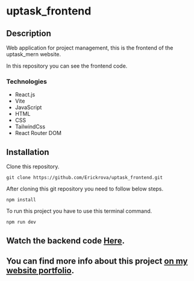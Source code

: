 # uptask_frontend

## Description

Web application for project management, this is the frontend of the uptask_mern website.

In this repository you can see the frontend code.

### Technologies
* React.js
* Vite
* JavaScript
* HTML
* CSS
* TailwindCss
* React Router DOM

## Installation

Clone this repository.

```
git clone https://github.com/Erickrova/uptask_frontend.git
```

After cloning this git repository you need to follow below steps.
```
npm install
```
To run this project you have to use this terminal command.
```
npm run dev
```
## Watch the backend code [Here](https://github.com/Erickrova/uptask_backend).

## You can find more info about this project [on my website portfolio](https://erickrv.netlify.app/proyectos/uptaskmern).

